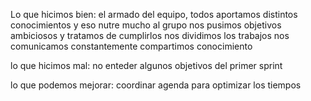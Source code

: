 Lo que hicimos bien:
el armado del equipo, todos aportamos distintos conocimientos y eso nutre mucho al grupo
nos pusimos objetivos ambiciosos y tratamos de cumplirlos
nos dividimos los trabajos 
nos comunicamos constantemente
compartimos conocimiento 

lo que hicimos mal:
no enteder algunos objetivos del primer sprint

lo que podemos mejorar:
coordinar agenda para optimizar los tiempos